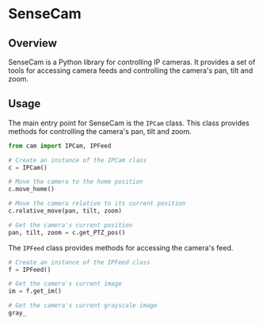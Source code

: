 
# SenseCam

## Overview

SenseCam is a Python library for controlling IP cameras. It provides a set of tools for accessing camera feeds and controlling the camera's pan, tilt and zoom.

## Usage

The main entry point for SenseCam is the `IPCam` class. This class provides methods for controlling the camera's pan, tilt and zoom.

```python
from cam import IPCam, IPFeed

# Create an instance of the IPCam class
c = IPCam()

# Move the camera to the home position
c.move_home()

# Move the camera relative to its current position
c.relative_move(pan, tilt, zoom)

# Get the camera's current position
pan, tilt, zoom = c.get_PTZ_pos()
```

The `IPFeed` class provides methods for accessing the camera's feed.

```python
# Create an instance of the IPFeed class
f = IPFeed()

# Get the camera's current image
im = f.get_im()

# Get the camera's current grayscale image
gray_
